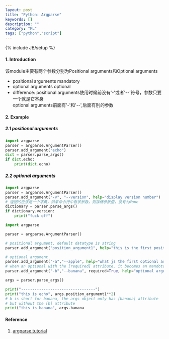 ```yaml
---
layout: post
title: "Python: Argparse"
keywords: []
description: ""
category: "PL"
tags: ["python","script"]
---
```

{% include JB/setup %}


#### 1. Introduction
该module主要有两个参数分别为Positional arguments和Optional arguments<br/>
- positional arguments mandatory
- optional arguments   optional
- difference: positional arguments使用时候前没有'-'或者'--'符号，参数只要一个就是它本身<br/>
     optional arguments前面有'-'和'--',后面有别的参数


#### 2. Example

##### 2.1 positional arguments

```python
import argparse
parser = argparse.ArgumentParser()
parser.add_argument("echo")
dict = parser.parse_args()
if dict.echo:
    print(dict.echo)
```

##### 2.2 optional arguments

```python
import argparse
parser = argparse.ArgumentParser()
parser.add_argument("-v", "--version", help="display version number")
# 返回的应该是一个字典，如果命令行中有该参数，则存储参数值，没有为None
dictionary = parser.parse_args()
if dictionary.version:
    print("fuck off")

```

```python
import argparse

parser = argparse.ArgumentParser()

# positional argument, default datatype is string
parser.add_argument("position_argument1", help="this is the first positional argument", type=int)

# optional argument
parser.add_argument("-a","--apple", help="what js the first optional argument")
# when an optional with the [required] attribute, it becomes an mandotary
parser.add_argument("-b","--banana", required=True, help="optional argument which are mandatory")

args = parser.parse_args()

print("---------------------------------")
print("this is echo", args.position_argument1**2)
# b is short for banana, the args object only has [banana] attribute
# but without the [b] attribute
print("this is banana", args.banana
```


#### Reference
1. [argparse tutorial](https://docs.python.org/3/howto/argparse.html#introducing-positional-arguments)

